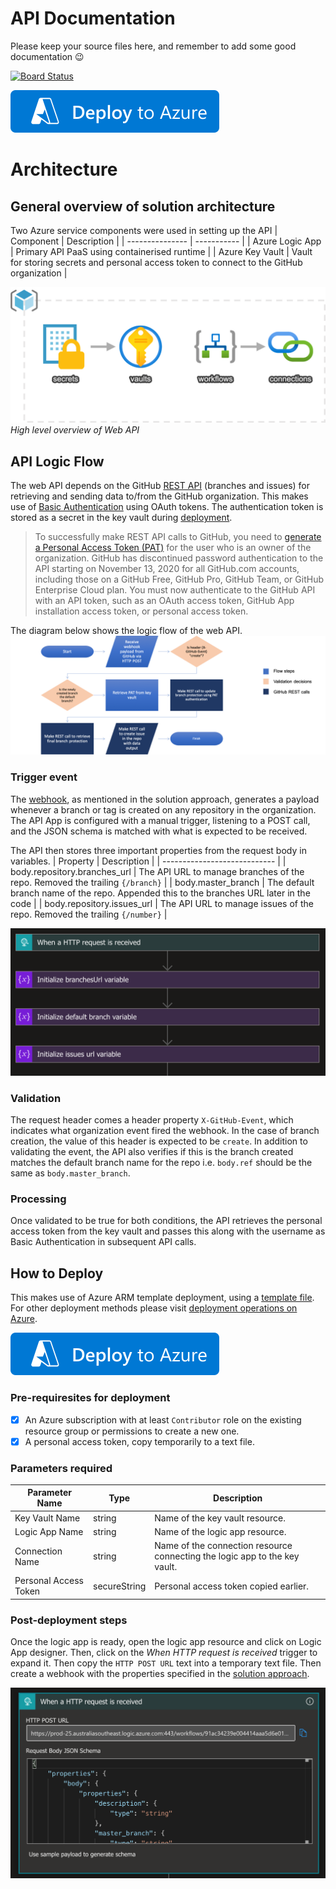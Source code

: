 # API Documentation

Please keep your source files here, and remember to add some good documentation 😉

[![Board Status](https://dev.azure.com/ayotoday/90fb8fe1-1601-4c43-ac1b-11de1158286a/d2da950a-6a9d-41f4-aecc-3647caa4b755/_apis/work/boardbadge/12665d10-715f-482a-b8d8-d98dd6214fdd?columnOptions=1)](https://dev.azure.com/ayotoday/90fb8fe1-1601-4c43-ac1b-11de1158286a/_boards/board/t/d2da950a-6a9d-41f4-aecc-3647caa4b755/Microsoft.RequirementCategory/)

[![Deploy To Azure](https://raw.githubusercontent.com/Azure/azure-quickstart-templates/master/1-CONTRIBUTION-GUIDE/images/deploytoazure.svg?sanitize=true)](https://portal.azure.com/#create/Microsoft.Template/uri/https%3A%2F%2Fraw.githubusercontent.com%2Fintegrityplus%2Fsolution-presentation%2Fuser%2Fayodejiayodele%2Fapi-logic%2Fsrc%2Ftemplate.json)

# Architecture
## General overview of solution architecture
Two Azure service components were used in setting up the API
| Component       | Description |
| --------------- | ----------- |
| Azure Logic App | Primary API PaaS using containerised runtime |
| Azure Key Vault | Vault for storing secrets and personal access token to connect to the GitHub organization |

![High level overview of Web API](images/high-level-architecture.png)
_High level overview of Web API_

## API Logic Flow
The web API depends on the GitHub [REST API](https://docs.github.com/en/rest) (branches and issues) for retrieving and sending data to/from the GitHub organization. This makes use of [Basic Authentication](https://docs.github.com/en/rest/overview/other-authentication-methods#via-oauth-and-personal-access-tokens) using OAuth tokens. The authentication token is stored as a secret in the key vault during [deployment](#how-to-deploy).


> To successfully make REST API calls to GitHub, you need to [generate a Personal Access Token (PAT)](https://docs.github.com/en/authentication/keeping-your-account-and-data-secure/creating-a-personal-access-token#creating-a-token) for the user who is an owner of the organization.
> GitHub has discontinued password authentication to the API starting on November 13, 2020 for all GitHub.com accounts, including those on a GitHub Free, GitHub Pro, GitHub Team, or GitHub Enterprise Cloud plan. You must now authenticate to the GitHub API with an API token, such as an OAuth access token, GitHub App installation access token, or personal access token.

The diagram below shows the logic flow of the web API.
![Process flow of API](images/flow-diagram.png)

### Trigger event
The [webhook](/readme.md#Implement-default-branch-protection), as mentioned in the solution approach, generates a payload whenever a branch or tag is created on any repository in the organization. The API App is configured with a manual trigger, listening to a POST call, and the JSON schema is matched with what is expected to be received.

The API then stores three important properties from the request body in variables.
| Property                     | Description |
| ---------------------------- |
| body.repository.branches_url | The API URL to manage branches of the repo. Removed the trailing `{/branch}` |
| body.master_branch           | The default branch name of the repo. Appended this to the branches URL later in the code |
| body.repository.issues_url   | The API URL to manage issues of the repo. Removed the trailing `{/number}` |

![API manual trigger](images/manual-trigger.png)


### Validation
The request header comes a header property `X-GitHub-Event`, which indicates what organization event fired the webhook. In the case of branch creation, the value of this header is expected to be `create`. In addition to validating the event, the API also verifies if this is the branch created matches the default branch name for the repo i.e. `body.ref` should be the same as `body.master_branch`.

### Processing
Once validated to be true for both conditions, the API retrieves the personal access token from the key vault and passes this along with the username as Basic Authentication in subsequent API calls.


## How to Deploy
This makes use of Azure ARM template deployment, using a [template file](template.json). For other deployment methods please visit [deployment operations on Azure](https://docs.microsoft.com/en-us/azure/azure-resource-manager/templates/deploy-portal).

[![Deploy To Azure](https://raw.githubusercontent.com/Azure/azure-quickstart-templates/master/1-CONTRIBUTION-GUIDE/images/deploytoazure.svg?sanitize=true)](https://portal.azure.com/#create/Microsoft.Template/uri/https%3A%2F%2Fraw.githubusercontent.com%2Fintegrityplus%2Fsolution-presentation%2Fuser%2Fayodejiayodele%2Fapi-logic%2Fsrc%2Ftemplate.json)

### Pre-requiresites for deployment
 - [x] An Azure subscription with at least `Contributor` role on the existing resource group or permissions to create a new one.
 - [x] A personal access token, copy temporarily to a text file.
 
 ### Parameters required
 | Parameter Name        | Type         | Description |
 | --------------------- | ------------ | --- |
 | Key Vault Name        | string       | Name of the key vault resource. |
 | Logic App Name        | string       | Name of the logic app resource. |
 | Connection Name       | string       | Name of the connection resource connecting the logic app to the key vault. |
 | Personal Access Token | secureString | Personal access token copied earlier. |

 ### Post-deployment steps
 Once the logic app is ready, open the logic app resource and click on Logic App designer. Then, click on the _When HTTP request is received_ trigger to expand it. Then copy the `HTTP POST URL` text into a temporary text file. Then create a webhook with the properties specified in the [solution approach](/readme.md/#Implement-default-branch-protection).

 ![Expanded trigger](images/trigger-expanded.png)
